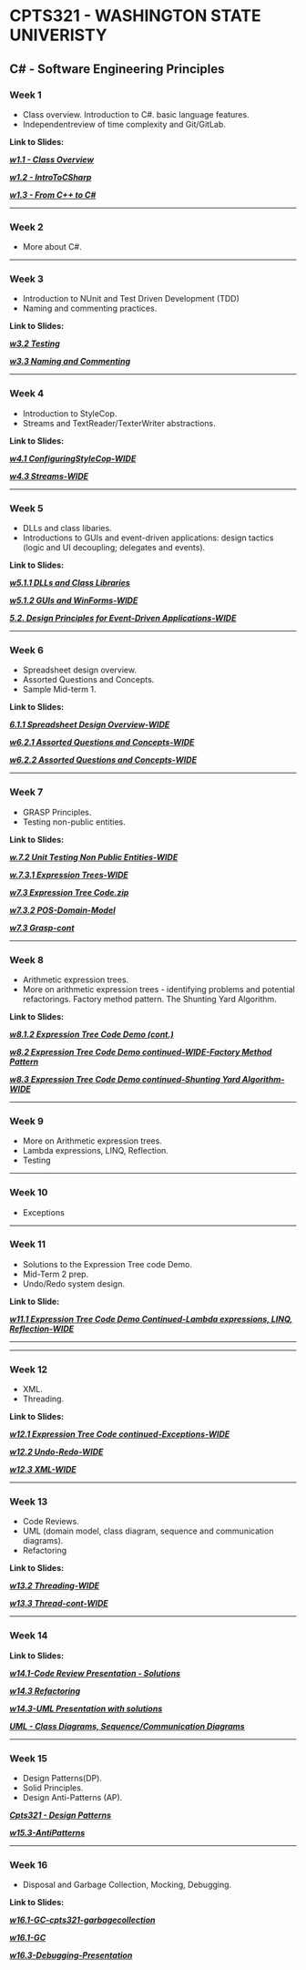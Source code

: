 # CPTS321 - WASHINGTON STATE UNIVERISTY 
## C# - Software Engineering Principles


### Week 1 
- Class overview. Introduction to C#. basic language features.
- Independentreview of time complexity and Git/GitLab.

**Link to Slides:**

***[w1.1 - Class Overview](https://github.com/MarkShinozaki/CPTS321-SoftwareEngineeringPrinciples/blob/LectureMaterial/w1.1.%20Class%20overview.pdf)***

***[w1.2 - IntroToCSharp](https://github.com/MarkShinozaki/CPTS321-SoftwareEngineeringPrinciples/blob/LectureMaterial/w1.2.%20IntroToCSharp.pdf)***

***[w1.3 - From C++ to C#](https://github.com/MarkShinozaki/CPTS321-SoftwareEngineeringPrinciples/blob/LectureMaterial/w1.3%20FROM%20C%2B%2B%20TO%20C%23.jpeg)***

***
### Week 2
- More about C#.

***
### Week 3
- Introduction to NUnit and Test Driven Development (TDD)
- Naming and commenting practices. 

**Link to Slides:**

***[w3.2 Testing](https://github.com/MarkShinozaki/CPTS321-SoftwareEngineeringPrinciples/blob/LectureMaterial/w3.2.%20Testing.pdf)***

***[w3.3 Naming and Commenting](https://github.com/MarkShinozaki/CPTS321-SoftwareEngineeringPrinciples/blob/LectureMaterial/w3.3.Naming%20and%20commenting.pdf)***

***
### Week 4
- Introduction to StyleCop.
- Streams and TextReader/TexterWriter abstractions.

**Link to Slides:**

***[w4.1 ConfiguringStyleCop-WIDE](https://github.com/MarkShinozaki/CPTS321-SoftwareEngineeringPrinciples/blob/LectureMaterial/w4.1.ConfiguringStyleCop-WIDE.pdf)***

***[w4.3 Streams-WIDE](https://github.com/MarkShinozaki/CPTS321-SoftwareEngineeringPrinciples/blob/LectureMaterial/w4.3.%20Streams-WIDE.pdf)***

***
### Week 5
- DLLs and class libaries.
- Introductions to GUIs and event-driven applications: design tactics (logic and UI decoupling; delegates and events).

**Link to Slides:**

***[w5.1.1 DLLs and Class Libraries](https://github.com/MarkShinozaki/CPTS321-SoftwareEngineeringPrinciples/blob/LectureMaterial/w5.1.1%20DLLs%20and%20Class%20Libraries.pdf)***

***[w5.1.2 GUIs and WinForms-WIDE](https://github.com/MarkShinozaki/CPTS321-SoftwareEngineeringPrinciples/blob/LectureMaterial/w5.1.2.%20GUIs%20and%20WinForms-WIDE.pdf)***

***[5.2. Design Principles for Event-Driven Applications-WIDE](https://github.com/MarkShinozaki/CPTS321-SoftwareEngineeringPrinciples/blob/LectureMaterial/w5.2.%20Design%20Principles%20for%20Event-Driven%20Applications-WIDE.pdf)***

***
### Week 6 
- Spreadsheet design overview.
- Assorted Questions and Concepts.
- Sample Mid-term 1.

**Link to Slides:**

***[6.1.1 Spreadsheet Design Overview-WIDE](https://github.com/MarkShinozaki/CPTS321-SoftwareEngineeringPrinciples/blob/LectureMaterial/w6.1.1.%20Spreadsheet%20Design%20Overview-WIDE.pdf)***

***[w6.2.1 Assorted Questions and Concepts-WIDE](https://github.com/MarkShinozaki/CPTS321-SoftwareEngineeringPrinciples/blob/LectureMaterial/w6.1.1.%20Spreadsheet%20Design%20Overview-WIDE.pdf)***

***[w6.2.2 Assorted Questions and Concepts-WIDE](https://github.com/MarkShinozaki/CPTS321-SoftwareEngineeringPrinciples/blob/LectureMaterial/w6.2.2.%20Assorted%20Questions%20and%20Concepts-WIDE-part2.pdf)***


***
### Week 7
- GRASP Principles.
- Testing non-public entities.

**Link to Slides:**

***[w.7.2 Unit Testing Non Public Entities-WIDE](https://github.com/MarkShinozaki/CPTS321-SoftwareEngineeringPrinciples/blob/LectureMaterial/w7.2.%20Unit%20Testing%20Non%20Public%20Entities-WIDE.pdf)***

***[w.7.3.1 Expression Trees-WIDE](https://github.com/MarkShinozaki/CPTS321-SoftwareEngineeringPrinciples/blob/LectureMaterial/w7.3%20Expression%20Trees-WIDE.pdf)***

***[w7.3 Expression Tree Code.zip](https://github.com/MarkShinozaki/CPTS321-SoftwareEngineeringPrinciples/blob/LectureMaterial/w7.3%20Expression%20tree%20code.zip)***

***[w7.3.2 POS-Domain-Model](https://github.com/MarkShinozaki/CPTS321-SoftwareEngineeringPrinciples/blob/LectureMaterial/w7.3-POS-domain-model.pdf)***

***[w7.3 Grasp-cont](https://github.com/MarkShinozaki/CPTS321-SoftwareEngineeringPrinciples/blob/LectureMaterial/w7.3.GRASP-cont.pdf)***

***
### Week 8
- Arithmetic expression trees.
- More on arithmetic expression trees - identifying problems and potential refactorings. Factory method pattern. The Shunting Yard Algorithm.

**Link to Slides:**

***[w8.1.2 Expression Tree Code Demo (cont.) ](https://github.com/MarkShinozaki/CPTS321-SoftwareEngineeringPrinciples/blob/LectureMaterial/w8.1.2%20Expression%20Tree%20Code%20Demo%20continued-WIDE-Problems%20and%20Tests.pdf)***

***[w8.2 Expression Tree Code Demo continued-WIDE-Factory Method Pattern](https://github.com/MarkShinozaki/CPTS321-SoftwareEngineeringPrinciples/blob/LectureMaterial/w8.2%20Expression%20Tree%20Code%20Demo%20continued-WIDE-Factory%20Method%20Pattern.pdf)***

***[w8.3 Expression Tree Code Demo continued-Shunting Yard Algorithm-WIDE](https://github.com/MarkShinozaki/CPTS321-SoftwareEngineeringPrinciples/blob/LectureMaterial/w8.3.%20Expression%20Tree%20Code%20Demo%20continued-Shunting%20Yard%20Algorithm-WIDE.pdf)***

***
### Week 9
- More on Arithmetic expression trees.
- Lambda expressions, LINQ, Reflection.
- Testing

***
### Week 10
- Exceptions
  
***
### Week 11
- Solutions to the Expression Tree code Demo.
- Mid-Term 2 prep.
- Undo/Redo system design.

**Link to Slide:**

***[w11.1 Expression Tree Code Demo Continued-Lambda expressions, LINQ, Reflection-WIDE](https://github.com/MarkShinozaki/CPTS321-SoftwareEngineeringPrinciples/blob/LectureMaterial/w11.1.%20Expression%20Tree%20Code%20Demo%20continued-Lambda%20expressions%2C%20LINQ%2C%20Reflection-WIDE.pdf)***

***

***
### Week 12
- XML.
- Threading.

**Link to Slides:**

***[w12.1 Expression Tree Code continued-Exceptions-WIDE](https://github.com/MarkShinozaki/CPTS321-SoftwareEngineeringPrinciples/blob/LectureMaterial/w12.1.%20Expression%20Tree%20Code%20Demo%20continued-Exceptions-WIDE.pdf)***

***[w12.2 Undo-Redo-WIDE](https://github.com/MarkShinozaki/CPTS321-SoftwareEngineeringPrinciples/blob/LectureMaterial/w12.2.%20Undo-Redo-WIDE.pdf)***

***[w12.3 XML-WIDE](https://github.com/MarkShinozaki/CPTS321-SoftwareEngineeringPrinciples/blob/LectureMaterial/w12.3.%20XML-WIDE.pdf)***


***
### Week 13
- Code Reviews.
- UML (domain model, class diagram, sequence and communication diagrams).
- Refactoring 

**Link to Slides:**

***[w13.2 Threading-WIDE](https://github.com/MarkShinozaki/CPTS321-SoftwareEngineeringPrinciples/blob/LectureMaterial/w13.2.%20Threading-WIDE.pdf)***

***[w13.3 Thread-cont-WIDE](https://github.com/MarkShinozaki/CPTS321-SoftwareEngineeringPrinciples/blob/LectureMaterial/w13.3.%20Threading-cont-WIDE.pdf)***

***

### Week 14

**Link to Slides:**

***[w14.1-Code Review Presentation - Solutions](https://github.com/MarkShinozaki/CPTS321-SoftwareEngineeringPrinciples/blob/LectureMaterial/w14.1-Code%20Review%20Presentation%20-%20Solutions.pdf)***

***[w14.3 Refactoring](https://github.com/MarkShinozaki/CPTS321-SoftwareEngineeringPrinciples/blob/LectureMaterial/w14.3%20Refactoring.pdf)***

***[w14.3-UML Presentation with solutions](https://github.com/MarkShinozaki/CPTS321-SoftwareEngineeringPrinciples/blob/LectureMaterial/w14.3-UML%20Presentation%20with%20solutions.pdf)***

***[UML - Class Diagrams, Sequence/Communication Diagrams](https://github.com/MarkShinozaki/CPTS321-SoftwareEngineeringPrinciples/blob/LectureMaterial/w14.3-UML%20Presentation.pdf)***


***
### Week 15
- Design Patterns(DP).
- Solid Principles.
- Design Anti-Patterns (AP).

***[Cpts321 - Design Patterns](https://github.com/MarkShinozaki/CPTS321-SoftwareEngineeringPrinciples/blob/LectureMaterial/w15.1-DP-Presentation-solutions.pdf)***

***[w15.3-AntiPatterns](https://github.com/MarkShinozaki/CPTS321-SoftwareEngineeringPrinciples/blob/LectureMaterial/w15.3-AntiPatterns.pdf)***


***
### Week 16
- Disposal and Garbage Collection, Mocking, Debugging.

**Link to Slides:**
  
***[w16.1-GC-cpts321-garbagecollection](https://github.com/MarkShinozaki/CPTS321-SoftwareEngineeringPrinciples/blob/LectureMaterial/w16.1-GC-cpts321-garbagecollection-main.zip)***

***[w16.1-GC](https://github.com/MarkShinozaki/CPTS321-SoftwareEngineeringPrinciples/blob/LectureMaterial/w16.1-GC.pdf)***

***[w16.3-Debugging-Presentation](https://github.com/MarkShinozaki/CPTS321-SoftwareEngineeringPrinciples/blob/LectureMaterial/w16.3-Debugging-Presentation.pdf)***




